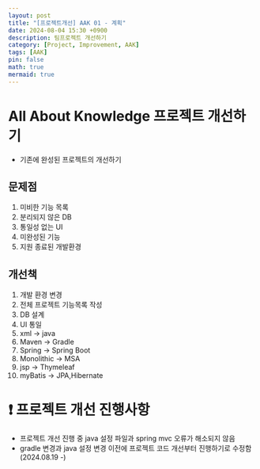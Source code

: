 ```yaml
---
layout: post
title: "[프로젝트개선] AAK 01 - 계획"
date: 2024-08-04 15:30 +0900
description: 팀프로젝트 개선하기
category: [Project, Improvement, AAK]
tags: [AAK]
pin: false
math: true
mermaid: true
---
```

# All About Knowledge 프로젝트 개선하기
- 기존에 완성된 프로젝트의 개선하기

## 문제점
1. 미비한 기능 목록
2. 분리되지 않은 DB
3. 통일성 없는 UI
4. 미완성된 기능
5. 지원 종료된 개발환경

## 개선책
1. 개발 환경 변경
2. 전체 프로젝트 기능목록 작성
3. DB 설계
4. UI 통일
5. xml -> java
6. Maven -> Gradle
7. Spring -> Spring Boot
8. Monolithic -> MSA
9. jsp -> Thymeleaf
10. myBatis -> JPA,Hibernate

# ❗️ 프로젝트 개선 진행사항
- 프로젝트 개선 진행 중 java 설정 파일과 spring mvc 오류가 해소되지 않음
- gradle 변경과 java 설정 변경 이전에 프로젝트 코드 개선부터 진행하기로 수정함 (2024.08.19 -)